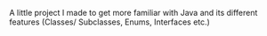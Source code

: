 A little project I made to get more familiar with Java and its different features (Classes/ Subclasses, Enums, Interfaces etc.)
